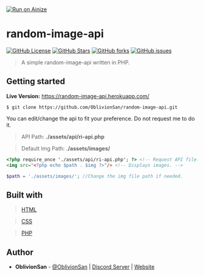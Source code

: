 [![Run on Ainize](https://ainize.ai/static/images/run_on_ainize_button.svg)](https://ainize.web.app/redirect?git_repo=github.com/DragonBeen/random-image-api)


# random-image-api
[![GitHub License](https://img.shields.io/github/license/OblivionSan/random-image-api.svg?style=flat-square)](https://github.com/OblivionSan/random-image-api/blob/master/LICENSE)
[![GitHub Stars](https://img.shields.io/github/stars/OblivionSan/random-image-api.svg?style=flat-square)](https://github.com/OblivionSan/random-image-api/stargazers)
[![GitHub forks](https://img.shields.io/github/forks/OblivionSan/random-image-api.svg?style=flat-square)](https://github.com/OblivionSan/random-image-api/network)
[![GitHub issues](https://img.shields.io/github/issues/OblivionSan/random-image-api.svg?style=flat-square)](https://github.com/OblivionSan/random-image-api/issues)

> A simple random-image-api written in PHP.

## Getting started

**Live Version:** https://random-image-api.herokuapp.com/

```
$ git clone https://github.com/OblivionSan/random-image-api.git
```


You can edit/change the api to fit your preference. Do not request me to do it.

> API Path: **./assets/api/ri-api.php**

> Default Img Path: **./assets/images/**

```html
<?php require_once './assets/api/ri-api.php'; ?> <!-- Request API file. -->
<img src="<?php echo $path . $img ?>"/> <!-- Displays images. -->
```
```php
$path = './assets/images/'; //Change the img file path if needed.
```
## Built with
> [HTML](http://devdocs.io/html/)

> [CSS](http://devdocs.io/css/)

> [PHP](http://devdocs.io/php/)

## Author
- **OblivionSan** - [@OblivionSan](https://twitter.com/OblivionSan) | [Discord Server](https://discord.gg/kxNeGRC) | [Website](https://oblivionsan.tk)
